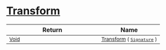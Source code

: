 # [Transform](./TranslatePreproc-100663827.md)



| Return | Name | 
| --- | --- | 
| <sub>[Void](https://docs.microsoft.com/en-us/dotnet/api/System.Void)</sub><img width=200/>| <sub>[Transform](./TranslatePreproc-100663827.md) ( [`Signature`](./../../../../Signature.md) )</sub>| <br>


